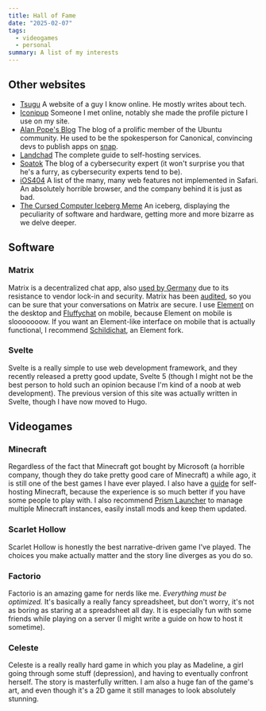 ```yaml
---
title: Hall of Fame
date: "2025-02-07"
tags:
  - videogames
  - personal
summary: A list of my interests
---
```


## Other websites

- [Tsugu](https://tsugu.xyz)
A website of a guy I know online. He mostly writes about tech.
- [Iconipup](https://iconipup.neocities.org/) Someone I met online, notably she made the profile picture I use on my site.
- [Alan Pope's Blog](https://popey.com/blog/)
The blog of a prolific member of the Ubuntu community. He used to be the spokesperson for Canonical, convincing devs to publish apps on [snap](https://snapcraft.io/).
- [Landchad](https://landchad.net/)
The complete guide to self-hosting services.
- [Soatok](https://soatok.blog/)
The blog of a cybersecurity expert (it won't surprise you that he's a furry, as cybersecurity experts tend to be).
- [iOS404](https://ios404.com/)
A list of the many, many web features not implemented in Safari. An absolutely horrible browser, and the company behind it is just as bad.
- [The Cursed Computer Iceberg Meme](https://suricrasia.online/iceberg/)
An iceberg, displaying the peculiarity of software and hardware, getting more and more bizarre as we delve deeper.

## Software

### Matrix

Matrix is a decentralized chat app, also [used by Germany](https://element.io/matrix-in-germany) due to its resistance to vendor lock-in and security. Matrix has been [audited](https://element.io/blog/bsi-funds-security-analysis-of-matrix/), so you can be sure that your conversations on Matrix are secure. I use [Element](https://element.io) on the desktop and [Fluffychat](https://fluffychat.im/) on mobile, because Element on mobile is slooooooow. If you want an Element-like interface on mobile that is actually functional, I recommend [Schildichat](https://schildi.chat/), an Element fork.

### Svelte

Svelte is a really simple to use web development framework, and they recently released a pretty good update, Svelte 5 (though I might not be the best person to hold such an opinion because I'm kind of a noob at web development). The previous version of this site was actually written in Svelte, though I have now moved to Hugo.

## Videogames

### Minecraft

Regardless of the fact that Minecraft got bought by Microsoft (a horrible company, though they do take pretty good care of Minecraft) a while ago, it is still one of the best games I have ever played. I also have a [guide](/posts/minecrafthosting) for self-hosting Minecraft, because the experience is so much better if you have some people to play with. I also recommend [Prism Launcher](https://prismlauncher.org/) to manage multiple Minecraft instances, easily install mods and keep them updated.

### Scarlet Hollow

Scarlet Hollow is honestly the best narrative-driven game I've played. The choices you make actually matter and the story line diverges as you do so.

### Factorio

Factorio is an amazing game for nerds like me. _Everything must be optimized._ It's basically a really fancy spreadsheet, but don't worry, it's not as boring as staring at a spreadsheet all day. It is especially fun with some friends while playing on a server (I might write a guide on how to host it sometime).

### Celeste

Celeste is a really really hard game in which you play as Madeline, a girl going through some stuff (depression), and having to eventually confront herself. The story is masterfully written. I am also a huge fan of the game's art, and even though it's a 2D game it still manages to look absolutely stunning.
